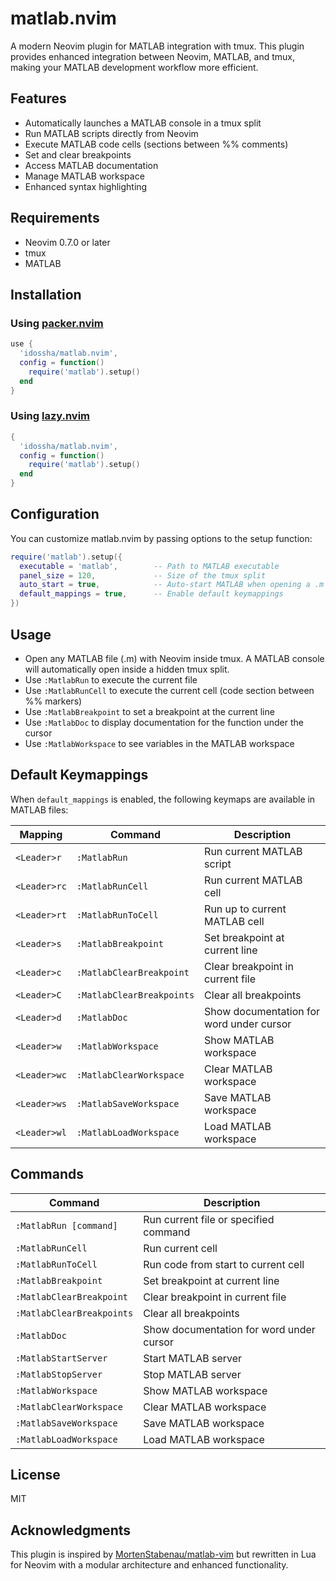 # matlab.nvim

A modern Neovim plugin for MATLAB integration with tmux. This plugin provides enhanced integration between Neovim, MATLAB, and tmux, making your MATLAB development workflow more efficient.

## Features

- Automatically launches a MATLAB console in a tmux split
- Run MATLAB scripts directly from Neovim
- Execute MATLAB code cells (sections between %% comments)
- Set and clear breakpoints
- Access MATLAB documentation
- Manage MATLAB workspace
- Enhanced syntax highlighting

## Requirements

- Neovim 0.7.0 or later
- tmux
- MATLAB

## Installation

### Using [packer.nvim](https://github.com/wbthomason/packer.nvim)

```lua
use {
  'idossha/matlab.nvim',
  config = function()
    require('matlab').setup()
  end
}
```

### Using [lazy.nvim](https://github.com/folke/lazy.nvim)

```lua
{
  'idossha/matlab.nvim',
  config = function()
    require('matlab').setup()
  end
}
```

## Configuration

You can customize matlab.nvim by passing options to the setup function:

```lua
require('matlab').setup({
  executable = 'matlab',        -- Path to MATLAB executable
  panel_size = 120,             -- Size of the tmux split
  auto_start = true,            -- Auto-start MATLAB when opening a .m file
  default_mappings = true,      -- Enable default keymappings
})
```

## Usage

- Open any MATLAB file (.m) with Neovim inside tmux. A MATLAB console will automatically open inside a hidden tmux split.
- Use `:MatlabRun` to execute the current file
- Use `:MatlabRunCell` to execute the current cell (code section between %% markers)
- Use `:MatlabBreakpoint` to set a breakpoint at the current line
- Use `:MatlabDoc` to display documentation for the function under the cursor
- Use `:MatlabWorkspace` to see variables in the MATLAB workspace

## Default Keymappings

When `default_mappings` is enabled, the following keymaps are available in MATLAB files:

| Mapping    | Command                 | Description                           |
|------------|-------------------------|---------------------------------------|
| `<Leader>r`  | `:MatlabRun`            | Run current MATLAB script             |
| `<Leader>rc` | `:MatlabRunCell`        | Run current MATLAB cell               |
| `<Leader>rt` | `:MatlabRunToCell`      | Run up to current MATLAB cell         |
| `<Leader>s`  | `:MatlabBreakpoint`     | Set breakpoint at current line        |
| `<Leader>c`  | `:MatlabClearBreakpoint`| Clear breakpoint in current file      |
| `<Leader>C`  | `:MatlabClearBreakpoints`| Clear all breakpoints                |
| `<Leader>d`  | `:MatlabDoc`            | Show documentation for word under cursor |
| `<Leader>w`  | `:MatlabWorkspace`      | Show MATLAB workspace                 |
| `<Leader>wc` | `:MatlabClearWorkspace` | Clear MATLAB workspace                |
| `<Leader>ws` | `:MatlabSaveWorkspace`  | Save MATLAB workspace                 |
| `<Leader>wl` | `:MatlabLoadWorkspace`  | Load MATLAB workspace                 |

## Commands

| Command                  | Description                              |
|--------------------------|------------------------------------------|
| `:MatlabRun [command]`   | Run current file or specified command    |
| `:MatlabRunCell`         | Run current cell                         |
| `:MatlabRunToCell`       | Run code from start to current cell      |
| `:MatlabBreakpoint`      | Set breakpoint at current line           |
| `:MatlabClearBreakpoint` | Clear breakpoint in current file         |
| `:MatlabClearBreakpoints`| Clear all breakpoints                    |
| `:MatlabDoc`             | Show documentation for word under cursor |
| `:MatlabStartServer`     | Start MATLAB server                      |
| `:MatlabStopServer`      | Stop MATLAB server                       |
| `:MatlabWorkspace`       | Show MATLAB workspace                    |
| `:MatlabClearWorkspace`  | Clear MATLAB workspace                   |
| `:MatlabSaveWorkspace`   | Save MATLAB workspace                    |
| `:MatlabLoadWorkspace`   | Load MATLAB workspace                    |

## License

MIT

## Acknowledgments

This plugin is inspired by [MortenStabenau/matlab-vim](https://github.com/MortenStabenau/matlab-vim) but rewritten in Lua for Neovim with a modular architecture and enhanced functionality.

